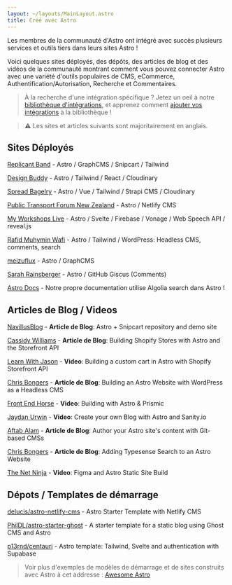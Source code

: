 ```yaml
---
layout: ~/layouts/MainLayout.astro
title: Créé avec Astro
---
```


Les membres de la communauté d'Astro ont intégré avec succès plusieurs services et outils tiers dans leurs sites Astro !

Voici quelques sites déployés, des dépôts, des articles de blog et des vidéos de la communauté montrant comment vous pouvez connecter Astro avec une variété d'outils populaires de CMS, eCommerce, Authentification/Autorisation, Recherche et Commentaires.

> À la recherche d'une intégration spécifique ? Jetez un oeil à notre [bibliothèque d'intégrations](https://astro.build/integrations/), et apprenez comment [ajouter vos intégrations](/fr/guides/publish-to-npm/#bibliothèque-dintégration) à la bibliothèque !

> ⚠️ Les sites et articles suivants sont majoritairement en anglais.

## Sites Déployés

[Replicant Band](https://replicant.band/) - Astro / GraphCMS / Snipcart / Tailwind

[Design Buddy](https://design-buddy.netlify.app/) - Astro / Tailwind / React / Cloudinary

[Spread Bagelry](https://spreadbagelry.com/) - Astro / Vue / Tailwind / Strapi CMS / Cloudinary

[Public Transport Forum New Zealand](https://publictransportforum.nz/articles) - Astro / Netlify CMS

[My Workshops Live](https://myworkshops.live/) - Astro / Svelte / Firebase / Vonage / Web Speech API / reveal.js

[Rafid Muhymin Wafi](https://softhardsystem.com/) -  Astro / Tailwind / WordPress: Headless CMS, comments, search

[meizuflux](https://meizuflux.com/) - Astro / GraphCMS

[Sarah Rainsberger](https://www.rainsberger.ca/) - Astro / GitHub Giscus (Comments)

[Astro Docs](https://github.com/withastro/docs) - Notre propre documentation utilise Algolia search dans Astro !

## Articles de Blog / Videos

[NavillusBlog](https://navillus.dev/blog/astro-plus-snipcart) - **Article de Blog**: Astro + Snipcart repository and demo site

[Cassidy Williams](https://www.netlify.com/blog/2021/07/23/build-a-modern-shopping-site-with-astro-and-serverless-functions/) - **Article de Blog**: Building Shopify Stores with Astro and the Storefront API

[Learn With Jason](https://youtube.com/watch?v=FJOJmKFngLI) - **Video**: Building a custom cart in Astro with Shopify Storefront API

[Chris Bongers](https://blog.openreplay.com/building-an-astro-website-with-wordpress-as-a-headless-cms) - **Article de Blog**: Building an Astro Website with WordPress as a Headless CMS

[Front End Horse](https://www.youtube.com/watch?v=qFUfuDSLdxM) - **Video**: Building with Astro & Prismic

[Jaydan Urwin](https://www.youtube.com/watch?v=-jAWLTfsSQw) - **Video**: Create your own Blog with Astro and Sanity.io

[Aftab Alam](https://aalam.vercel.app/blog/astro-and-git-cms-netlify) - **Article de Blog**: Author your Astro site's content with Git-based CMSs

[Chris Bongers](https://aviyel.com/post/1006/adding-typesense-search-to-an-astro-static-generated-website) - **Article de Blog**: Adding Typesense Search to an Astro Website

[The Net Ninja](https://www.youtube.com/playlist?list=PL4cUxeGkcC9hZm9NYpd4G-jhoeEk0ls--) - **Video**: Figma and Astro Static Site Build

## Dépots / Templates de démarrage

[delucis/astro-netlify-cms](https://github.com/delucis/astro-netlify-cms/) - Astro Starter Template with Netlify CMS

[PhilDL/astro-starter-ghost](https://github.com/PhilDL/astro-starter-ghost) - A starter template for a static blog using Ghost CMS and Astro

[p13rnd/centauri](https://github.com/p13rnd/centauri) - Astro template: Tailwind, Svelte and authentication with Supabase

> Voir plus d'exemples de modèles de démarrage et de sites construits avec Astro à cet addresse : [Awesome Astro](https://github.com/one-aalam/awesome-astro#%E2%84%B9%EF%B8%8F-repositoriesstarter-kitscomponents)
